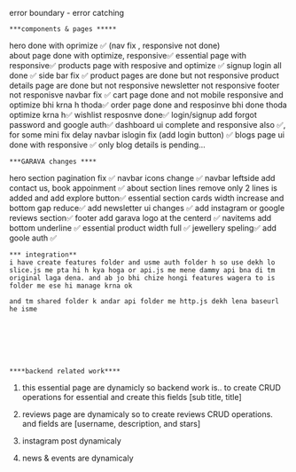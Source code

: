 error boundary - error catching

    ***components & pages *****
hero done with oprimize ✅ (nav fix , responsive not done)   
about page done with optimize, responsive✅
essential page with responsive✅
products page with resposive and optimize ✅
signup login all done ✅
side bar fix ✅
product pages are done but not responsive
product details page are done but not responsive
newsletter not responsive
footer not responisve
navbar fix ✅
cart page done and not mobile responsive and optimize bhi krna h thoda✅
order page done and resposinve bhi done thoda optimize krna h✅
wishlist  resposnve done✅
login/signup add forgot password and google auth✅
dashboard ui complete and responsive also ✅, for some mini fix delay
navbar islogin fix (add login button) ✅
blogs page ui done with responsive ✅ only blog details is pending...





    ***GARAVA changes ****
hero section pagination fix ✅
navbar icons change  ✅ 
navbar leftside add contact us, book appoinment ✅
about section  lines remove only 2 lines is added and add explore button✅
essential section cards width increase and bottom gap reduce✅
add newsletter ui changes ✅
add instagram or google reviews section✅
footer add garava logo at the centerd ✅
navitems add bottom underline ✅
essential product width full ✅
jewellery speling✅
add goole auth ✅


    *** integration**
    i have create features folder and usme auth folder h so use dekh lo slice.js me pta hi h kya hoga or api.js me mene dammy api bna di tm original laga dena. and ab jo bhi chize hongi features wagera to is folder me ese hi manage krna ok

    and tm shared folder k andar api folder me http.js dekh lena baseurl he isme







    ****backend related work****

1) this essential page are dynamicly so backend work is.. to create CRUD operations for essential and create this fields [sub title, title]

2) reviews page are dynamicaly so to create reviews CRUD operations. and fields are [username, description, and stars]

2) instagram post dynamicaly 

3) news & events are dynamicaly

